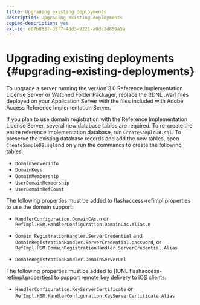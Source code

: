 ```yaml
---
title: Upgrading existing deployments
description: Upgrading existing deployments
copied-description: yes
exl-id: e07b883f-d5f7-40d3-9221-a0dc2d859a5a
---
```

# Upgrading existing deployments {#upgrading-existing-deployments}

To upgrade a server running the version 3.0 Reference Implementation License Server or Watched Folder Packager, replace the [!DNL .war] files deployed on your Application Server with the files included with Adobe Access Reference Implementation Server.

If you plan to use domain registration with the Reference Implementation License Server, several new database tables are required. To re-create the entire reference implementation database, run `CreateSampleDB.sql`. To preserve the existing database records and add the new tables, open `CreateSampleDB.sql`and only run the commands to create the following tables:

* `DomainServerInfo` 
* `DomainKeys` 
* `DomainMembership` 
* `UserDomainMembership` 
* `UserDomainRefCount`

The following properties must be added to flashaccess-refimpl.properties to use the domain support:

* `HandlerConfiguration.DomainCAs.n` or `RefImpl.HSM.HandlerConfiguration.DomainCAs.Alias.n` 

* `Domain RegistrationHandler.ServerCredential` and `DomainRegistrationHandler.ServerCredential.password`, or `RefImpl.HSM.DomainRegistrationHandler.ServerCredential.Alias` 

* `DomainRegistrationHandler.DomainServerUrl`

The following properties must be added to [!DNL flashaccess-refimpl.properties] to support remote key delivery to iOS clients:

* `HandlerConfiguration.KeyServerCertificate` or `RefImpl.HSM.HandlerConfiguration.KeyServerCertificate.Alias`
